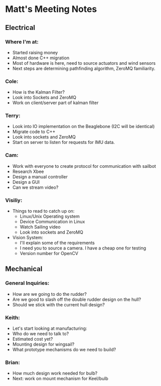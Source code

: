Matt's Meeting Notes
====================

Electrical
----------

### Where I'm at:

- Started raising money
- Almost done C++ migration
- Most of hardware is here, need to source actuators and wind sensors
- Next steps are determining pathfinding algorithm, ZeroMQ familiarity.

### Cole:

- How is the Kalman Filter?
- Look into Sockets and ZeroMQ
- Work on client/server part of kalman filter

### Terry:
- Look into IO implementation on the Beaglebone (I2C will be identical)
- Migrate code to C++
- Look into sockets and ZeroMQ
- Start on server to listen for requests for IMU data.

### Cam:

- Work with everyone to create protocol for communication with sailbot
- Research Xbee
- Design a manual controller
- Design a GUI
- Can we stream video? 

### Visiliy:

- Things to read to catch up on:
    - Linux/Unix Operating system
    - Device Communication in Linux
    - Watch Sailing video
    - Look into sockets and ZeroMQ
- Vision System:
    - I'll explain some of the requirements
    - I need you to source a camera. I have a cheap one for testing
    - Version number for OpenCV

Mechanical
----------

### General Inquiries:

- How are we going to do the rudder?
- Are we good to slash off the double rudder design on the hull?
- Should we stick with the current hull design?

### Keith:

- Let's start looking at manufacturing:
- Who do we need to talk to?
- Estimated cost yet?
- Mounting design for wingsail?
- What prototype mechanisms do we need to build?

### Brian:

- How much design work needed for bulb?
- Next: work on mount mechanism for Keel/bulb
